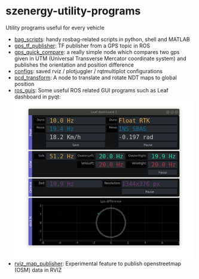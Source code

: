 # szenergy-utility-programs
Utility programs useful for every vehicle

- [bag_scripts](bag_scripts/): handy rosbag-related scripts in python, shell and MATLAB 
- [gps_tf_publisher](gps_tf_publisher/): TF publisher from a GPS topic in ROS
- [gps_quick_compare](gps_quick_compare/): a really simple node which compares two gps given in UTM (Universal Transverse Mercator coordinate system) and publishes the orientation and position difference 
- [configs](configs/): saved rviz / plotjuggler / rqtmultiplot configurations
- [pcd_transform](pcd_transform/): A node to translate and rotate NDT maps to global position
- [ros_guis](ros_guis/): Some useful ROS related GUI programs such as Leaf dashboard in pyqt: ![leaf_dashboard2](ros_guis/img/leaf_dashboard2.gif)
- [rviz_map_publisher](rviz_map_publisher/): Experimental feature to publish openstreetmap (OSM) data in RVIZ
